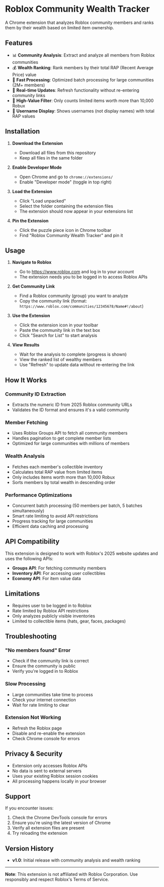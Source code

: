 # Roblox Community Wealth Tracker

A Chrome extension that analyzes Roblox community members and ranks them by their wealth based on limited item ownership.

## Features

- 📊 **Community Analysis**: Extract and analyze all members from Roblox communities
- 💰 **Wealth Ranking**: Rank members by their total RAP (Recent Average Price) value
- 🚀 **Fast Processing**: Optimized batch processing for large communities (2M+ members)
- 🔄 **Real-time Updates**: Refresh functionality without re-entering community links
- 💎 **High-Value Filter**: Only counts limited items worth more than 10,000 Robux
- 👤 **Username Display**: Shows usernames (not display names) with total RAP values

## Installation

1. **Download the Extension**
   - Download all files from this repository
   - Keep all files in the same folder

2. **Enable Developer Mode**
   - Open Chrome and go to `chrome://extensions/`
   - Enable "Developer mode" (toggle in top right)

3. **Load the Extension**
   - Click "Load unpacked"
   - Select the folder containing the extension files
   - The extension should now appear in your extensions list

4. **Pin the Extension**
   - Click the puzzle piece icon in Chrome toolbar
   - Find "Roblox Community Wealth Tracker" and pin it

## Usage

1. **Navigate to Roblox**
   - Go to https://www.roblox.com and log in to your account
   - The extension needs you to be logged in to access Roblox APIs

2. **Get Community Link**
   - Find a Roblox community (group) you want to analyze
   - Copy the community link (format: `https://www.roblox.com/communities/12345678/Name#!/about`)

3. **Use the Extension**
   - Click the extension icon in your toolbar
   - Paste the community link in the text box
   - Click "Search for List" to start analysis

4. **View Results**
   - Wait for the analysis to complete (progress is shown)
   - View the ranked list of wealthy members
   - Use "Refresh" to update data without re-entering the link

## How It Works

### Community ID Extraction
- Extracts the numeric ID from 2025 Roblox community URLs
- Validates the ID format and ensures it's a valid community

### Member Fetching
- Uses Roblox Groups API to fetch all community members
- Handles pagination to get complete member lists
- Optimized for large communities with millions of members

### Wealth Analysis
- Fetches each member's collectible inventory
- Calculates total RAP value from limited items
- Only includes items worth more than 10,000 Robux
- Sorts members by total wealth in descending order

### Performance Optimizations
- Concurrent batch processing (50 members per batch, 5 batches simultaneously)
- Smart rate limiting to avoid API restrictions
- Progress tracking for large communities
- Efficient data caching and processing

## API Compatibility

This extension is designed to work with Roblox's 2025 website updates and uses the following APIs:

- **Groups API**: For fetching community members
- **Inventory API**: For accessing user collectibles
- **Economy API**: For item value data

## Limitations

- Requires user to be logged in to Roblox
- Rate limited by Roblox API restrictions
- Only analyzes publicly visible inventories
- Limited to collectible items (hats, gear, faces, packages)

## Troubleshooting

### "No members found" Error
- Check if the community link is correct
- Ensure the community is public
- Verify you're logged in to Roblox

### Slow Processing
- Large communities take time to process
- Check your internet connection
- Wait for rate limiting to clear

### Extension Not Working
- Refresh the Roblox page
- Disable and re-enable the extension
- Check Chrome console for errors

## Privacy & Security

- Extension only accesses Roblox APIs
- No data is sent to external servers
- Uses your existing Roblox session cookies
- All processing happens locally in your browser

## Support

If you encounter issues:
1. Check the Chrome DevTools console for errors
2. Ensure you're using the latest version of Chrome
3. Verify all extension files are present
4. Try reloading the extension

## Version History

- **v1.0**: Initial release with community analysis and wealth ranking

---

**Note**: This extension is not affiliated with Roblox Corporation. Use responsibly and respect Roblox's Terms of Service.